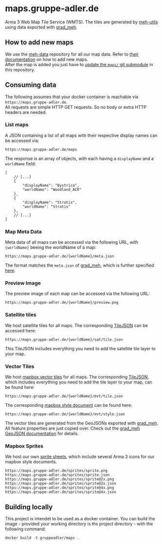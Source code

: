 # maps.gruppe-adler.de

Arma 3 Web Map Tile Service (WMTS). The tiles are generated by [meh-utils](https://github.com/gruppe-adler/meh-utils) using data exported with [grad_meh](https://github.com/gruppe-adler/grad_meh).

## How to add new maps
We use the [meh-data](https://github.com/gruppe-adler/meh-data) repository for all our map data. Refer to [their documentation](https://github.com/gruppe-adler/meh-data) on how to add new maps.    
After the map is added you just have to [update the `maps/` git submodule](https://git-scm.com/book/en/v2/Git-Tools-Submodules#_pulling_in_upstream_changes_from_the_submodule_remote) in this repository. 

## Consuming data
The following assumes that your docker container is reachable via `https://maps.gruppe-adler.de`.  
All requests are simple HTTP GET requests. So no body or extra HTTP headers are needed.
### List maps
A JSON containing a list of all maps with their respective display names can be accessed via:
```
https://maps.gruppe-adler.de/maps
```
The response is an array of objects, with each having a `displayName` and a `worldName` field:
```jsonc
[
    // [...]
    {
        "displayName": "Bystrica",
        "worldName": "Woodland_ACR"
    },
    {
        "displayName": "Stratis",
        "worldName": "Stratis"
    },
    // [...]
]
```

### Map Meta Data
Meta data of all maps can be accessed via the following URL, with `{worldName}` beeing the worldName of a map:
```
https://maps.gruppe-adler.de/{worldName}/meta.json
```
The format matches the `meta.json` of [grad_meh](https://github.com/gruppe-adler/grad_meh), which is further specified [here](https://github.com/gruppe-adler/grad_meh/blob/master/docs/metajson_spec.md). 

### Preview Image
The preview image of each map can be accessed via the following URL: 
```
https://maps.gruppe-adler.de/{worldName}/preview.png
```
### Satellite tiles
We host satellite tiles for all maps. The corresponding [TileJSON](https://github.com/mapbox/tilejson-spec) can be accessed here:
```
https://maps.gruppe-adler.de/{worldName}/sat/tile.json
``` 
This TileJSON includes everything you need to add the satellite tile layer to your map. 

### Vector Tiles
We host [mapbox vector tiles](https://docs.mapbox.com/vector-tiles/reference/) for all maps. The corresponding [TileJSON](https://github.com/mapbox/tilejson-spec), which includes everything you need to add the tile layer to your map, can be found here:
```
https://maps.gruppe-adler.de/{worldName}/mvt/tile.json
``` 
The corresponding [mapbox style document](https://docs.mapbox.com/mapbox-gl-js/style-spec/) can be found here: 
```
https://maps.gruppe-adler.de/{worldName}/mvt/style.json
``` 
The vector tiles are generated from the GeoJSONs exported with [grad_meh](https://github.com/gruppe-adler/grad_meh). All feature properties are just copied over. Check out the [grad_meh GeoJSON documentation](https://github.com/gruppe-adler/grad_meh/blob/master/docs/geojson_spec.md) for details.

### Mapbox Sprites
We host our own [sprite sheets](https://docs.mapbox.com/mapbox-gl-js/style-spec/sprite/), which include several Arma 3 icons for our mapbox style documents.
```
https://maps.gruppe-adler.de/sprites/sprite.png
https://maps.gruppe-adler.de/sprites/sprite.json
https://maps.gruppe-adler.de/sprites/sprite@2x.png
https://maps.gruppe-adler.de/sprites/sprite@2x.json
https://maps.gruppe-adler.de/sprites/sprite@4x.png
https://maps.gruppe-adler.de/sprites/sprite@4x.json
```
## Building locally
This project is intendet to be used as a docker container. You can build the image - provided your working directory is ths project directory - with the following command:
```
docker build -t gruppeadler/maps .
``` 